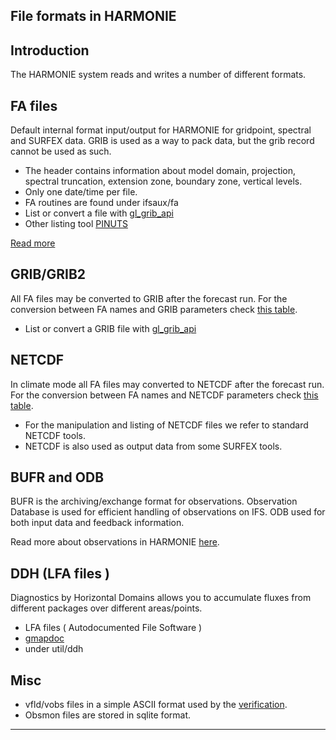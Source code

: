 

## **File formats in HARMONIE**

## Introduction

 The HARMONIE system reads and writes a number of different formats. 

## FA files

 Default internal format input/output for HARMONIE for gridpoint, spectral and SURFEX data. GRIB is used as a way to pack data, but the grib record cannot be used as such.

 * The header contains information about model domain, projection, spectral truncation, extension zone, boundary zone, vertical levels. 
 * Only one date/time per file.
 * FA routines are found under ifsaux/fa
 * List or convert a file with [gl_grib_api](HarmonieSystemDocumentation/PostPP/gl_grib_api)
 * Other listing tool [PINUTS](http://www.cnrm.meteo.fr/gmapdoc/spip.php?page=recherche&recherche=PINUTS)

 [Read more](http://www.cnrm.meteo.fr/gmapdoc/spip.php?page=recherche&recherche=FA+)


## GRIB/GRIB2

 All FA files may be converted to GRIB after the forecast run. For the conversion between FA names and GRIB parameters check [this table](HarmonieSystemDocumentation/Forecast/Outputlist/43h2).

 * List or convert a GRIB file with [gl_grib_api](HarmonieSystemDocumentation/PostPP/gl_grib_api)

## NETCDF

 In climate mode all FA files may converted to NETCDF after the forecast run. For the conversion between FA names and NETCDF parameters check [this table](Harmonie/util/gl_grib_api/inc/nc_tab.h?rev=release-43h2.beta.3).

 * For the manipulation and listing of NETCDF files we refer to standard NETCDF tools.
 * NETCDF is also used as output data from some SURFEX tools.

## BUFR and ODB

 BUFR is the archiving/exchange format for observations. Observation Database is used for efficient handling of observations on IFS. ODB used for both input data and feedback information.

 Read more about observations in HARMONIE [here](HarmonieSystemDocumentation/UseofObservation).

## DDH (LFA files )

 Diagnostics by Horizontal Domains allows you to accumulate fluxes from different packages over different areas/points. 
 
 * LFA files ( Autodocumented File Software )
 * [gmapdoc](http://www.cnrm.meteo.fr/gmapdoc/spip.php?article44&var_recherche=LFA&var_lang=en)
 * under util/ddh

## Misc
 
 * vfld/vobs files in a simple ASCII format used by the [verification](HarmonieSystemDocumentation/PostPP/Verification).
 * Obsmon files are stored in sqlite format.


----



